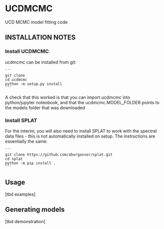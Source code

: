 # UCDMCMC
 UCD MCMC model fitting code

## INSTALLATION NOTES

### Install UCDMCMC

ucdmcmc can be installed from git:

	```
	git clone
	cd ucdmcmc
	python -m setup.py install
	```

A check that this worked is that you can import ucdmcmc into python/jupyter noteobook, and that the ucdmcmc.MODEL_FOLDER points to the models folder that was downloaded

### Install SPLAT

For the interim, you will also need to install SPLAT to work with the spectral data files - this is not automatically installed on setup. The instructions are essentially the same:

	```
	git clone https://github.com/aburgasser/splat.git
	cd splat
	python -m pip install .
	```

## Usage

[tbd examples]

## Generating models

[tbd demonstration]
